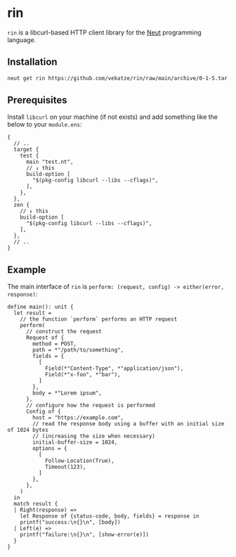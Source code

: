 # rin

`rin` is a libcurl-based HTTP client library for the [Neut](https://vekatze.github.io/neut/) programming language.

## Installation

```sh
neut get rin https://github.com/vekatze/rin/raw/main/archive/0-1-5.tar.zst
```

## Prerequisites

Install `libcurl` on your machine (if not exists) and add something like the below to your `module.ens`:

```ens
{
  // ..
  target {
    test {
      main "test.nt",
      // ↓ this
      build-option [
        "$(pkg-config libcurl --libs --cflags)",
      ],
    },
  },
  zen {
    // ↓ this
    build-option [
      "$(pkg-config libcurl --libs --cflags)",
    ],
  },
  // ..
}
```

## Example

The main interface of `rin` is `perform: (request, config) -> either(error, response)`:

```neut
define main(): unit {
  let result =
    // the function `perform` performs an HTTP request
    perform(
      // construct the request
      Request of {
        method = POST,
        path = *"/path/to/something",
        fields = {
          [
            Field(*"Content-Type", *"application/json"),
            Field(*"x-foo", *"bar"),
          ]
        },
        body = *"Lorem ipsum",
      },
      // configure how the request is performed
      Config of {
        host = "https://example.com",
        // read the response body using a buffer with an initial size of 1024 bytes
        // (increasing the size when necessary)
        initial-buffer-size = 1024,
        options = {
          [
            Follow-Location(True),
            Timeout(123),
          ]
        },
      },
    )
  in
  match result {
  | Right(response) =>
    let Response of {status-code, body, fields} = response in
    printf("success:\n{}\n", [body])
  | Left(e) =>
    printf("failure:\n{}\n", [show-error(e)])
  }
}
```
